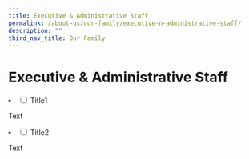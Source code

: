 ```yaml
---
title: Executive & Administrative Staff
permalink: /about-us/our-family/executive-n-administrative-staff/
description: ""
third_nav_title: Our Family
---
```

# Executive &amp; Administrative Staff

<li>
    <input id="accordion1" type="checkbox">
    <label for="accordion1">Title1</label>
    <div>
      <p>Text</p>
      <p>
      
</p>	
  </div>
	</li>
<li>
    <input id="accordion2" type="checkbox">
    <label for="accordion2">Title2</label>
    <div>
      <p>Text</p>
      <p>
      
</p>	
  </div>
	</li>
